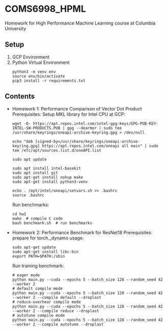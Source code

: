 # COMS6998_HPML
Homework for High Performance Machine Learning course at Columbia University

## Setup
1. GCP Environment
2. Python Virtual Environment
    ```shell
    python3 -m venv env
    source env/bin/activate
    pip3 install -r requirements.txt
    ```
## Contents
- Homework 1: Performance Comparison of Vector Dot Product
    Prerequisites: Setup MKL library for Intel CPU at GCP: 
    ```shell
    wget -O- https://apt.repos.intel.com/intel-gpg-keys/GPG-PUB-KEY-INTEL-SW-PRODUCTS.PUB | gpg --dearmor | sudo tee /usr/share/keyrings/oneapi-archive-keyring.gpg > /dev/null

    echo "deb [signed-by=/usr/share/keyrings/oneapi-archive-keyring.gpg] https://apt.repos.intel.com/oneapi all main" | sudo tee /etc/apt/sources.list.d/oneAPI.list

    sudo apt update

    sudo apt install intel-basekit
    sudo apt install git
    sudo apt-get install nohup make
    sudo apt-get install python3-venv

    echo . /opt/intel/oneapi/setvars.sh >> .bashrc
    source .bashrc
    ```
    Run benchmarks:
    ```shell
    cd hw1
    make  # compile C code
    bash benchmark.sh  # run benchmarks
    ```
- Homework 2: Performance Benchmark for ResNet18
    Prerequisites: prepare for torch._dynamo usage:
    ```shell
    sudo apt-get update
    sudo apt-get install libc-bin
    export PATH=$PATH:/sbin
    ```
    Run training benchmark:
    ```shell
    # eager mode
    python main.py --cuda --epochs 5 --batch_size 128 --random_seed 42 --worker 2
    # default compile mode
    python main.py --cuda --epochs 5 --batch_size 128 --random_seed 42 --worker 2 --compile default --droplast
    # reduce-overhear compile mode
    python main.py --cuda --epochs 5 --batch_size 128 --random_seed 42 --worker 2 --compile reduce --droplast
    # autotune compile mode
    python main.py --cuda --epochs 5 --batch_size 128 --random_seed 42 --worker 2 --compile autotune --droplast
    ```